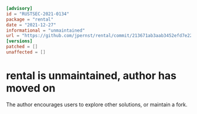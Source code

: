 ```toml
[advisory]
id = "RUSTSEC-2021-0134"
package = "rental"
date = "2021-12-27"
informational = "unmaintained"
url = "https://github.com/jpernst/rental/commit/213671ab3aab3452efd7e2290c6bb714ee327014"
[versions]
patched = []
unaffected = []
```

# rental is unmaintained, author has moved on

The author encourages users to explore other solutions, or maintain a fork.
